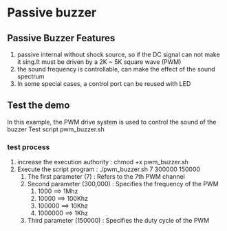 # Passive buzzer
## Passive Buzzer Features
1. passive internal without shock source, so if the DC signal can not make it sing.It must be driven by a 2K ~ 5K square wave (PWM)
2. the sound frequency is controllable, can make the effect of the sound spectrum
3. In some special cases, a control port can be reused with LED
## Test the demo
In this example, the PWM drive system is used to control the sound of the buzzer
Test script pwm_buzzer.sh
### test process
1. increase the execution authority : chmod +x pwm_buzzer.sh
2. Execute the script program : ./pwm_buzzer.sh 7 300000 150000
     1. The first parameter (7) : Refers to the 7th PWM channel
     2. Second parameter (300,000) : Specifies the frequency of the PWM
          1. 1000 	  ==>   1Mhz
          2. 10000    ==>   100Khz
          3. 100000   ==>   10Khz
          4. 1000000  ==>   1Khz
     3. Third parameter (150000) : Specifies the duty cycle of the PWM







